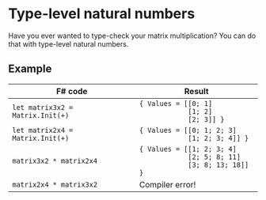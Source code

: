 # Type-level natural numbers

Have you ever wanted to type-check your matrix multiplication? You can do that with type-level natural numbers.

## Example

<table>
    <thead>
        <tr>
            <th>F# code</th>
            <th>Result</th>
        </tr>
    </thead>
    <tbody>
        <tr>
            <td>
                <code>let matrix3x2 = Matrix<int, Nat3, Nat2>.Init(+)</code>
            </td>
            <td>
                <code>{ Values = [[0; 1]
            [1; 2]
            [2; 3]] }</code>
            </td>
        </tr>
        <tr>
            <td>
                <code>let matrix2x4 = Matrix<int, Nat2, Nat4>.Init(+)</code>
            </td>
            <td>
                <code>{ Values = [[0; 1; 2; 3]
            [1; 2; 3; 4]] }</code>
            </td>
        </tr>
        <tr>
            <td>
                <code>matrix3x2 * matrix2x4</code>
            </td>
            <td>
                <code>{ Values = [[1; 2; 3; 4]
            [2; 5; 8; 11]
            [3; 8; 13; 18]] }</code>
            </td>
        </tr>
        <tr>
            <td>
                <code>matrix2x4 * matrix3x2</code>
            </td>
            <td>
                Compiler error!
            </td>
        </tr>
    </tbody>
</table>
